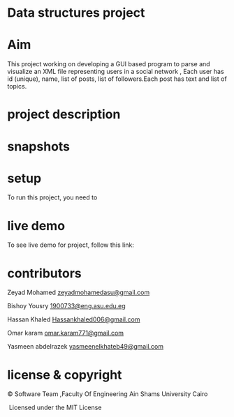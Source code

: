 # Data structures project # 

# Aim #
This project working on developing a GUI based program to parse and visualize an XML file representing users in a social network
, Each user has id (unique), name, list of posts, list of followers.Each post has text and list of topics.

# project description # 

# snapshots # 

# setup #
To run this project, you need to

# live demo # 
To see live demo for project, follow this link:


# contributors # 
Zeyad Mohamed zeyadmohamedasu@gmail.com

Bishoy Yousry 1900733@eng.asu.edu.eg

Hassan Khaled Hassankhaled006@gmail.com

Omar karam omar.karam771@gmail.com

Yasmeen abdelrazek yasmeenelkhateb49@gmail.com

# license & copyright #
© Software Team ,Faculty Of Engineering Ain Shams University Cairo

​ Licensed under the MIT License
